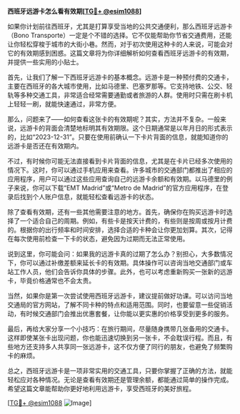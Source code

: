 **西班牙远游卡怎么看有效期[[TG💪+ @esim1088](https://t.me/s/esim1088)]**

如果你计划前往西班牙，尤其是打算享受当地的公共交通便利，那么西班牙远游卡（Bono Transporte）一定是个不错的选择。它不仅能帮助你节省交通费用，还能让你轻松穿梭于城市的大街小巷。然而，对于初次使用这种卡的人来说，可能会对它的有效期感到困惑。这篇文章将为你详细解析如何查看西班牙远游卡的有效期，并提供一些实用的小贴士。

首先，让我们了解一下西班牙远游卡的基本概念。远游卡是一种预付费的交通卡，主要在西班牙的各大城市使用，比如马德里、巴塞罗那等。它支持地铁、公交、轻轨等多种交通工具，非常适合经常需要通勤或者旅游的人群。使用时只需在刷卡机上轻轻一刷，就能快速通过，非常方便。

那么，问题来了——如何查看这张卡的有效期呢？其实，方法并不复杂。一般来说，远游卡的背面会清楚地标明其有效期限。这个日期通常是以年月日的形式表示的，比如“2023-12-31”。只要在使用前确认一下卡片背面的信息，就能知道你的远游卡是否还在有效期内。

不过，有时候你可能无法直接看到卡片背面的信息，尤其是在卡片已经多次使用的情况下。这时，你可以通过手机应用来查看。许多城市的交通部门都推出了相应的应用程序，用户可以通过这些应用查询自己的远游卡余额和有效期。以马德里的例子来说，你可以下载“EMT Madrid”或“Metro de Madrid”的官方应用程序，在登录后找到个人账户信息，就能轻松查看远游卡的状态。

除了查看有效期，还有一些其他需要注意的地方。首先，确保你在购买远游卡时选择了一个适合自己的周期。例如，有些卡是按天计费的，有些则是按周或按月计费的。根据你的出行频率和时间安排，选择合适的卡种会让你更加划算。其次，记得在每次使用前检查一下卡的状态，避免因为过期而无法正常使用。

说到这里，你可能会问：如果我的远游卡真的过期了怎么办？别担心，大多数情况下，你可以通过补缴差额来延长卡的有效期。具体操作可以咨询当地交通部门或车站工作人员，他们会告诉你具体的步骤。此外，也可以考虑重新购买一张新的远游卡，毕竟价格通常也不会太贵。

当然，如果你是第一次尝试使用西班牙远游卡，建议提前做好功课。可以访问当地交通局的官方网站，了解不同卡种的特点和适用范围。同时，也要留意一些促销活动，有时候交通部门会推出优惠套餐，让你能以更实惠的价格享受到更多的服务。

最后，再给大家分享一个小技巧：在旅行期间，尽量随身携带几张备用的交通卡。这样即使某张卡出现问题，你也能迅速切换到另一张卡，不会耽误行程。而且，有些地方还支持多人共享同一张远游卡，这不仅方便了同行的朋友，也避免了频繁购卡的麻烦。

总之，西班牙远游卡是一项非常实用的交通工具，只要你掌握了正确的方法，就能轻松应对各种情况。无论是查看有效期还是管理余额，都能通过简单的操作完成。希望这篇文章能帮助你更好地利用远游卡，享受西班牙的美好旅程。

[[TG💪+ @esim1088](https://t.me/s/esim1088) ![Image](https://i.postimg.cc/4NQfJmqS/Snipaste-2025-05-13-00-14-12.png)]